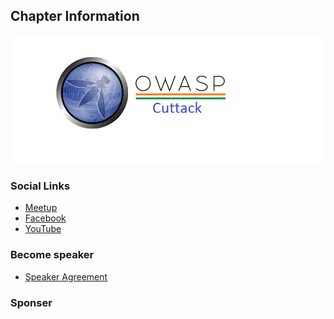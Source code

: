 ## Chapter Information


![OWASP Cuttack Chapter](Owasp_cuttack.png
"OWASP Cuttack Chapter")

### Social Links

* [Meetup](https://www.meetup.com/OWASP-Cuttack-Meetup-Group/)
* [Facebook](https://www.facebook.com/OwaspCuttack/)
* [YouTube](https://www.youtube.com/channel/UCuFRwEdUG2SBeiA9_je66lw/)

### Become speaker

* [Speaker Agreement](https://www.owasp.org/www-policy/speaker-agreement)


### Sponser


